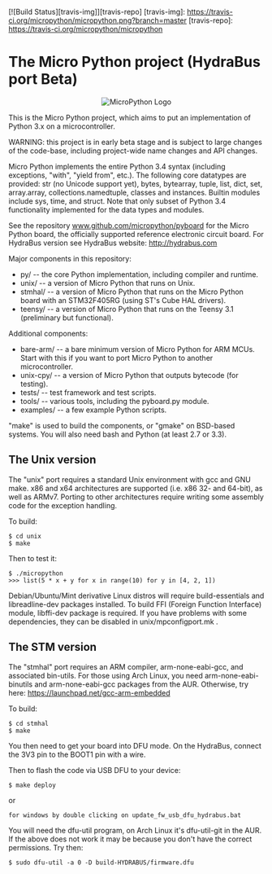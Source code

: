 [![Build Status][travis-img]][travis-repo]
[travis-img]:  https://travis-ci.org/micropython/micropython.png?branch=master
[travis-repo]: https://travis-ci.org/micropython/micropython

The Micro Python project (HydraBus port Beta)
==============================================
<p align="center">
  <img src="https://raw2.github.com/micropython/micropython/master/logo/upython-with-micro.jpg" alt="MicroPython Logo"/>
</p>

This is the Micro Python project, which aims to put an implementation
of Python 3.x on a microcontroller.

WARNING: this project is in early beta stage and is subject to large
changes of the code-base, including project-wide name changes and API
changes.

Micro Python implements the entire Python 3.4 syntax (including exceptions,
"with", "yield from", etc.).  The following core datatypes are provided:
str (no Unicode support yet), bytes, bytearray, tuple, list, dict, set,
array.array, collections.namedtuple, classes and instances.  Builtin
modules include sys, time, and struct.  Note that only subset of
Python 3.4 functionality implemented for the data types and modules.

See the repository www.github.com/micropython/pyboard for the Micro
Python board, the officially supported reference electronic circuit board.
For HydraBus version see HydraBus website: http://hydrabus.com

Major components in this repository:
- py/ -- the core Python implementation, including compiler and runtime.
- unix/ -- a version of Micro Python that runs on Unix.
- stmhal/ -- a version of Micro Python that runs on the Micro Python board
  with an STM32F405RG (using ST's Cube HAL drivers).
- teensy/ -- a version of Micro Python that runs on the Teensy 3.1
  (preliminary but functional).

Additional components:
- bare-arm/ -- a bare minimum version of Micro Python for ARM MCUs.  Start
  with this if you want to port Micro Python to another microcontroller.
- unix-cpy/ -- a version of Micro Python that outputs bytecode (for testing).
- tests/ -- test framework and test scripts.
- tools/ -- various tools, including the pyboard.py module.
- examples/ -- a few example Python scripts.

"make" is used to build the components, or "gmake" on BSD-based systems.
You will also need bash and Python (at least 2.7 or 3.3).

The Unix version
----------------

The "unix" port requires a standard Unix environment with gcc and GNU make.
x86 and x64 architectures are supported (i.e. x86 32- and 64-bit), as well
as ARMv7. Porting to other architectures require writing some assembly code
for the exception handling.

To build:

    $ cd unix
    $ make

Then to test it:

    $ ./micropython
    >>> list(5 * x + y for x in range(10) for y in [4, 2, 1])

Debian/Ubuntu/Mint derivative Linux distros will require build-essentials and
libreadline-dev packages installed. To build FFI (Foreign Function Interface)
module, libffi-dev package is required. If you have problems with some
dependencies, they can be disabled in unix/mpconfigport.mk .

The STM version
---------------

The "stmhal" port requires an ARM compiler, arm-none-eabi-gcc, and associated
bin-utils.  For those using Arch Linux, you need arm-none-eabi-binutils and
arm-none-eabi-gcc packages from the AUR.  Otherwise, try here:
https://launchpad.net/gcc-arm-embedded

To build:

    $ cd stmhal
    $ make

You then need to get your board into DFU mode.  On the HydraBus, connect the
3V3 pin to the BOOT1 pin with a wire.

Then to flash the code via USB DFU to your device:

    $ make deploy

or

    for windows by double clicking on update_fw_usb_dfu_hydrabus.bat

You will need the dfu-util program, on Arch Linux it's dfu-util-git in the
AUR.  If the above does not work it may be because you don't have the
correct permissions.  Try then:

    $ sudo dfu-util -a 0 -D build-HYDRABUS/firmware.dfu
